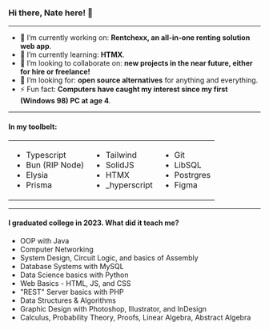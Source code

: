 ### Hi there, Nate here! 👋

---

- 🔭 I’m currently working on: **Rentchexx, an all-in-one renting solution web app**.
- 🌱 I’m currently learning: **HTMX**.
- 👯 I’m looking to collaborate on: **new projects in the near future, either for hire or freelance!**
- 🤔 I’m looking for: **open source alternatives** for anything and everything.
- ⚡ Fun fact: **Computers have caught my interest since my first (Windows 98) PC at age 4**.

---

#### In my toolbelt:

|  |   |  |
| - | - | - |
| <ul><li>Typescript</li><li>Bun (RIP Node)</li><li>Elysia</li><li>Prisma</li></ul> | <ul><li>Tailwind</li><li>SolidJS</li><li>HTMX</li><li>_hyperscript</li></ul> | <ul><li>Git</li><li>LibSQL</li><li>Postrgres</li><li>Figma</li></ul> |
<!--
- Typescript
- Bun (RIP Node)
- Elysia
- Prisma
- Tailwind
- SolidJS
- HTMX
- _hyperscript
- Git
- LibSQL
- Postrgres
- Figma
- Photopea
-->
---

#### I graduated college in 2023. What did it teach me?
- OOP with Java
- Computer Networking
- System Design, Circuit Logic, and basics of Assembly
- Database Systems with MySQL
- Data Science basics with Python
- Web Basics - HTML, JS, and CSS
- "REST" Server basics with PHP
- Data Structures & Algorithms
- Graphic Design with Photoshop, Illustrator, and InDesign
- Calculus, Probability Theory, Proofs, Linear Algebra, Abstract Algebra
